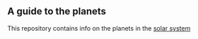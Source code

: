 ## A guide to the planets

This  repository contains info on the planets in the [solar system](https://en.wikipedia.org/wiki/Solar_System)
